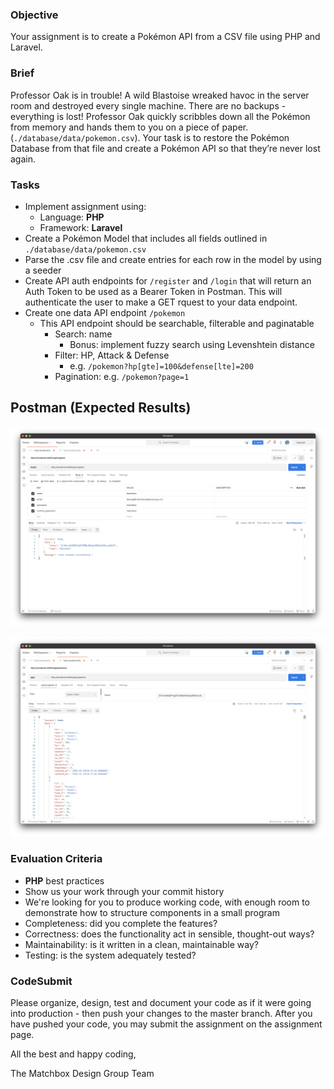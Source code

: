 ### Objective

Your assignment is to create a Pokémon API from a CSV file using PHP and Laravel.

### Brief

Professor Oak is in trouble! A wild Blastoise wreaked havoc in the server room and destroyed every single machine. There are no backups - everything is lost! Professor Oak quickly scribbles down all the Pokémon from memory and hands them to you on a piece of paper. (`./database/data/pokemon.csv`). Your task is to restore the Pokémon Database from that file and create a Pokémon API so that they’re never lost again.

### Tasks

-   Implement assignment using:
    -   Language: **PHP**
    -   Framework: **Laravel**
-   Create a Pokémon Model that includes all fields outlined in `./database/data/pokemon.csv`
-   Parse the .csv file and create entries for each row in the model by using a seeder
-   Create API auth endpoints for `/register` and `/login` that will return an Auth Token to be used as a Bearer Token in Postman. This will authenticate the user to make a GET rquest to your data endpoint.
-   Create one data API endpoint `/pokemon`
    -   This API endpoint should be searchable, filterable and paginatable
        -   Search: name
            -   Bonus: implement fuzzy search using Levenshtein distance
        -   Filter: HP, Attack & Defense
            -   e.g. `/pokemon?hp[gte]=100&defense[lte]=200`
        -   Pagination: e.g. `/pokemon?page=1`

## Postman (Expected Results)

![Screen Shot API Register](./screenshot-api-register.png)

![Screen Shot API Endpoint](./screenshot-api-endpoint.png)

### Evaluation Criteria

-   **PHP** best practices
-   Show us your work through your commit history
-   We're looking for you to produce working code, with enough room to demonstrate how to structure components in a small program
-   Completeness: did you complete the features?
-   Correctness: does the functionality act in sensible, thought-out ways?
-   Maintainability: is it written in a clean, maintainable way?
-   Testing: is the system adequately tested?

### CodeSubmit

Please organize, design, test and document your code as if it were going into production - then push your changes to the master branch. After you have pushed your code, you may submit the assignment on the assignment page.

All the best and happy coding,

The Matchbox Design Group Team
